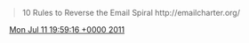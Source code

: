 > 10 Rules to Reverse the Email Spiral http://emailcharter\.org/

<img src="../../media/tweet.ico" width="12" /> [Mon Jul 11 19:59:16 +0000 2011](https://twitter.com/DromerDenker/status/90510485463638016)